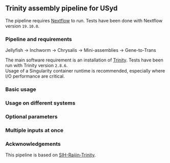 ## Trinity assembly pipeline for USyd
  
The pipeline requires [Nextflow](https://github.com/nextflow-io/nextflow) to run.
Tests have been done with Nextflow version `19.10.0`.


### Pipeline and requirements

Jellyfish -> Inchworm -> Chrysalis -> Mini-assemblies -> Gene-to-Trans

The main software requirement is an installation of [Trinity](https://github.com/trinityrnaseq/trinityrnaseq). 
Tests have been run with Trinity version `2.8.6`.  
Usage of a Singularity container runtime is recommended, especially where I/O performance are critical.


### Basic usage


### Usage on different systems


### Optional parameters


### Multiple inputs at once


### Ackwnowledgements

This pipeline is based on [SIH-Raijin-Trinity](https://github.com/Sydney-Informatics-Hub/SIH-Raijin-Trinity).
